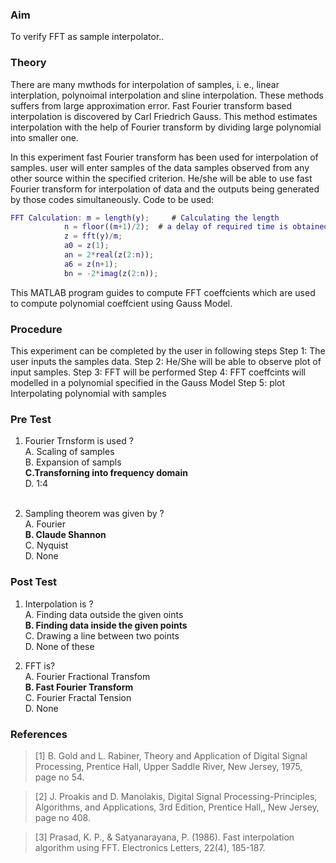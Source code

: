 ### Aim
To verify FFT as sample interpolator..
### Theory

There are many mwthods for interpolation of samples, i. e., linear interplation, polynoimal interpolation and sline interpolation. 
These methods suffers from large approximation error. Fast Fourier transform based interpolation is discovered by Carl Friedrich Gauss. This method estimates interpolation with the help of Fourier transform by dividing large polynomial into smaller one. 

In this experiment fast Fourier transform has been used for interpolation of samples. user will enter samples of the data samples observed from any other source within the specified criterion. He/she will be able to use fast Fourier transform for interpolation of data and the outputs being generated by those codes simultaneously.
Code to be used:
 
```MATLAB Program code
FFT Calculation: m = length(y);     # Calculating the length
            n = floor((m+1)/2);  # a delay of required time is obtained
            z = fft(y)/m;
            a0 = z(1); 
            an = 2*real(z(2:n));
            a6 = z(n+1);
            bn = -2*imag(z(2:n));

```

This MATLAB program guides to compute FFT coeffcients which are used to compute polynomial coeffcient using Gauss Model.

### Procedure
This experiment can be completed by the user in following steps
Step 1: The user inputs the samples data.
Step 2: He/She will be able to observe plot of input samples.
Step 3: FFT will be performed 
Step 4: FFT coeffcints will modelled in a polynomial specified in the Gauss Model
Step 5: plot Interpolating polynomial with samples  

### Pre Test
1. Fourier Trnsform is used ?<br>
A. Scaling of samples<br>
B. Expansion of sampls<br>
<b>C.Transforning into frequency domain</b><br>
D. 1:4<br><br>

2. Sampling theorem was given by ?<br>
A. Fourier<br>
<b>B. Claude Shannon</b><br>
C. Nyquist<br>
D. None<br>

### Post Test
1. Interpolation is ?<br>
A. Finding data outside the given oints<br>
<b>B. Finding data inside the given points</b><br>
C. Drawing a line between two points<br>
D. None of these<br>

2. FFT is?<br>
A. Fourier Fractional Transfom<br>
<b>B. Fast Fourier Transform</b><br>
C. Fourier Fractal Tension<br>
D. None<br>

### References
> [1] B. Gold and L. Rabiner, Theory and Application of Digital Signal Processing, Prentice Hall, Upper Saddle River, New Jersey, 1975, page no 54.

>[2] J. Proakis and D. Manolakis, Digital Signal Processing-Principles, Algorithms, and Applications, 3rd Edition, Prentice Hall,, New Jersey, page no 408.

>[3] Prasad, K. P., & Satyanarayana, P. (1986). Fast interpolation algorithm using FFT. Electronics Letters, 22(4), 185-187.